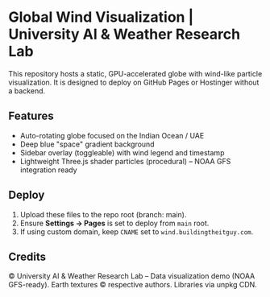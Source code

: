 # Global Wind Visualization | University AI & Weather Research Lab

This repository hosts a static, GPU-accelerated globe with wind-like particle visualization.
It is designed to deploy on GitHub Pages or Hostinger without a backend.

## Features
- Auto-rotating globe focused on the Indian Ocean / UAE
- Deep blue "space" gradient background
- Sidebar overlay (toggleable) with wind legend and timestamp
- Lightweight Three.js shader particles (procedural) – NOAA GFS integration ready

## Deploy
1. Upload these files to the repo root (branch: main).
2. Ensure **Settings → Pages** is set to deploy from `main` root.
3. If using custom domain, keep `CNAME` set to `wind.buildingtheitguy.com`.

## Credits
© University AI & Weather Research Lab – Data visualization demo (NOAA GFS-ready). Earth textures © respective authors. Libraries via unpkg CDN.